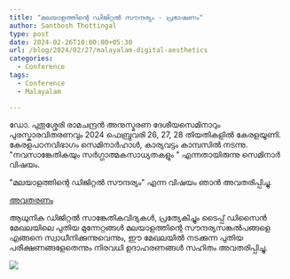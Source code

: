 ```yaml
---
title: "മലയാളത്തിന്റെ ഡിജിറ്റൽ സൗന്ദര്യം - പ്രഭാഷണം"
author: Santhosh Thottingal
type: post
date: 2024-02-26T10:00:00+05:30
url: /blog/2024/02/27/malayalam-digital-aesthetics
categories:
  - Conference
tags:
  - Conference
  - Malayalam

---
```


ഡോ. പുതുശ്ശേരി രാമചന്ദ്രൻ അനുസ്മരണ  ദേശീയസെമിനാറും പുരസ്കാരവിതരണവും
2024  ഫെബ്രുവരി 26, 27, 28 തിയതികളിൽ കേരളയൂണി.  കേരളപഠനവിഭാഗം സെമിനാർഹാൾ, കാര്യവട്ടം കാമ്പസിൽ നടന്നു. "നവസാങ്കേതികയും സർഗ്ഗാത്മകസാധ്യതകളും " എന്നതായിരുന്നു സെമിനാർ വിഷയം.

"മലയാളത്തിന്റെ ഡിജിറ്റൽ സൗന്ദര്യം" എന്ന വിഷയം ഞാൻ അവതരിപ്പിച്ചു.

[അവതരണം](https://santhoshtr.github.io/malayalam-digital-aesthetics/)




ആധുനിക ഡിജിറ്റൽ സാങ്കേതികവിദ്യകൾ, പ്രത്യേകിച്ചും ടൈപ്പ് ഡിസൈൻ മേഖലയിലെ പുതിയ മുന്നേറ്റങ്ങൾ മലയാളത്തിന്റെ സൗന്ദര്യസങ്കൽപങ്ങളെ എങ്ങനെ സ്വാധീനിക്കുന്നുവെന്നും, ഈ മേഖലയിൽ നടക്കുന്ന പുതിയ പരീക്ഷണങ്ങളേതെന്നും നിരവധി ഉദാഹരണങ്ങൾ സഹിതം അവതരിപ്പിച്ചു.

![](/wp-content/uploads/2024/02/kerala-uni-seminar.jpg)

